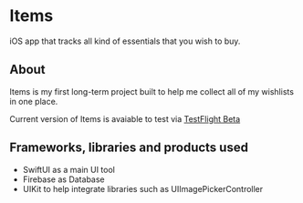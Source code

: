 
# Items
iOS app that tracks all kind of essentials that you wish to buy.

## About
Items is my first long-term project built to help me collect all of my wishlists in one place.

Current version of Items is avaiable to test via [TestFlight Beta](https://testflight.apple.com/join/jOUyhD7f)

## Frameworks, libraries and products used
* SwiftUI as a main UI tool
* Firebase as Database
* UIKit to help integrate libraries such as UIImagePickerController
